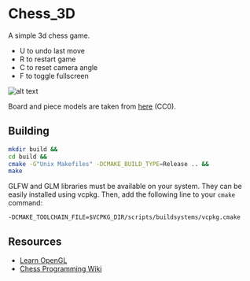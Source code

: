 # Chess_3D

A simple 3d chess game.

- U to undo last move
- R to restart game
- C to reset camera angle
- F to toggle fullscreen

![alt text](/images/screenshot.png)

Board and piece models are taken from [here](https://polyhaven.com/a/chess_set) (CC0).

## Building

```sh
mkdir build &&
cd build &&
cmake -G"Unix Makefiles" -DCMAKE_BUILD_TYPE=Release .. &&
make
```

GLFW and GLM libraries must be available on your system. They can be easily installed using vcpkg. Then, add the
following line to your `cmake` command:

`-DCMAKE_TOOLCHAIN_FILE=$VCPKG_DIR/scripts/buildsystems/vcpkg.cmake`

## Resources

- [Learn OpenGL](https://learnopengl.com)
- [Chess Programming Wiki](https://www.chessprogramming.org)
